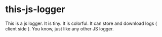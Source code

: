 # this-js-logger
This is a js logger. It is tiny. It is colorful. It can store and download logs ( client side ). You know, just like any other JS logger.
